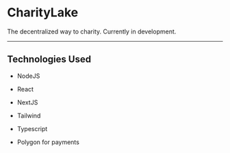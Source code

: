 # CharityLake

The decentralized way to charity. Currently in development.

---

## Technologies Used

- NodeJS

- React

- NextJS

- Tailwind

- Typescript

- Polygon for payments
